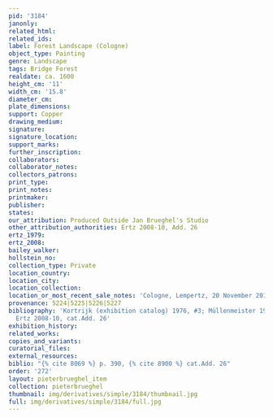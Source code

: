 ```yaml
---
pid: '3184'
janonly: 
related_html: 
related_ids: 
label: Forest Landscape (Cologne)
object_type: Painting
genre: Landscape
tags: Bridge Forest
realdate: ca. 1600
height_cm: '11'
width_cm: '15.8'
diameter_cm: 
plate_dimensions: 
support: Copper
drawing_medium: 
signature: 
signature_location: 
support_marks: 
further_inscription: 
collaborators: 
collaborator_notes: 
collectors_patrons: 
print_type: 
print_notes: 
printmaker: 
publisher: 
states: 
our_attribution: Produced Outside Jan Brueghel's Studio
other_attribution_authorities: Ertz 2008-10, Add. 26
ertz_1979: 
ertz_2008: 
bailey_walker: 
hollstein_no: 
collection_type: Private
location_country: 
location_city: 
location_collection: 
location_or_most_recent_sale_notes: 'Cologne, Lempertz, 20 November 2010, lot #1035'
provenance: 5224|5225|5226|5227
bibliography: 'Kortrijk (exhibition catalog) 1976, #3; Müllenmeister 1988, p. 390;
  Ertz 2008-10, cat.Add. 26'
exhibition_history: 
related_works: 
copies_and_variants: 
curatorial_files: 
external_resources: 
biblio: "{% cite 8069 %} p. 390, {% cite 8900 %} cat.Add. 26"
order: '272'
layout: pieterbrueghel_item
collection: pieterbrueghel
thumbnail: img/derivatives/simple/3184/thumbnail.jpg
full: img/derivatives/simple/3184/full.jpg
---
```

